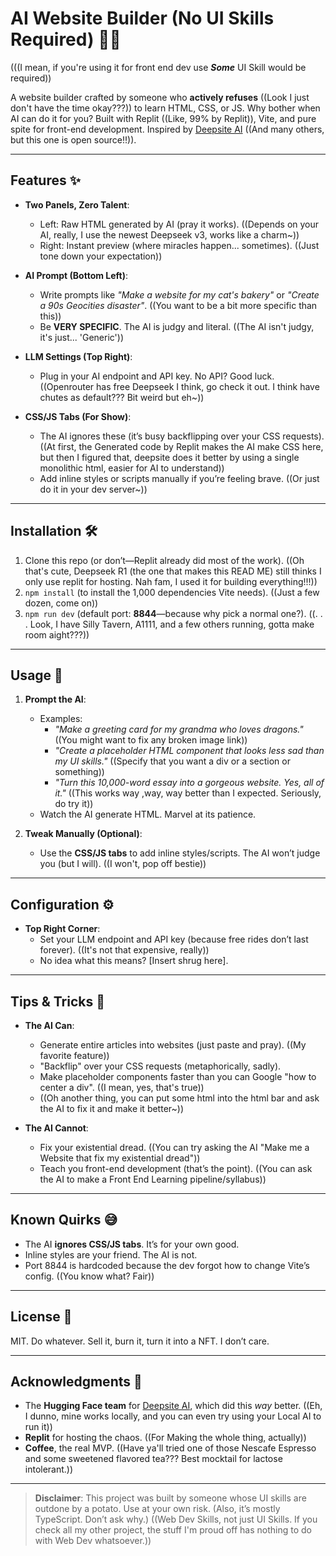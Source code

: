 # AI Website Builder (No UI Skills Required) 🤖💅
(((I mean, if you're using it for front end dev use ***Some*** UI Skill would be required))

A website builder crafted by someone who **actively refuses** ((Look I just don't have the time okay???)) to learn HTML, CSS, or JS. Why bother when AI can do it for you? Built with Replit ((Like, 99% by Replit)), Vite, and pure spite for front-end development. Inspired by [Deepsite AI](https://huggingface.co/spaces/enzostvs/deepsite) ((And many others, but this one is open source!!)).

---

## Features ✨

- **Two Panels, Zero Talent**:
  - Left: Raw HTML generated by AI (pray it works). ((Depends on your AI, really, I use the newest Deepseek v3, works like a charm~))
  - Right: Instant preview (where miracles happen... sometimes). ((Just tone down your expectation))

- **AI Prompt (Bottom Left)**:
  - Write prompts like _"Make a website for my cat's bakery"_ or _"Create a 90s Geocities disaster"_. ((You want to be a bit more specific than this))
  - Be **VERY SPECIFIC**. The AI is judgy and literal. ((The AI isn't judgy, it's just... 'Generic'))

- **LLM Settings (Top Right)**:
  - Plug in your AI endpoint and API key. No API? Good luck. ((Openrouter has free Deepseek I think, go check it out. I think have chutes as default??? Bit weird but eh~))

- **CSS/JS Tabs (For Show)**:
  - The AI ignores these (it’s busy backflipping over your CSS requests). ((At first, the Generated code by Replit makes the AI make CSS here, but then I figured that, deepsite does it better by using a single monolithic html, easier for AI to understand))
  - Add inline styles or scripts manually if you’re feeling brave. ((Or just  do it in your dev server~))

---

## Installation 🛠️

1. Clone this repo (or don’t—Replit already did most of the work). ((Oh that's cute, Deepseek R1 (the one that makes this READ ME) still thinks I only use replit for hosting. Nah fam, I used it for building everything!!!))
2. `npm install` (to install the 1,000 dependencies Vite needs). ((Just a few dozen, come on))
3. `npm run dev` (default port: **8844**—because why pick a normal one?). ((. . . Look, I have Silly Tavern, A1111, and a few others running, gotta make room aight???))

---

## Usage 🎩

1. **Prompt the AI**:
   - Examples:
     - _"Make a greeting card for my grandma who loves dragons."_ ((You might want to fix any broken image link))
     - _"Create a placeholder HTML component that looks less sad than my UI skills."_ ((Specify that you want a div or a section or something))
     - _"Turn this 10,000-word essay into a gorgeous website. Yes, all of it."_ ((This works way ,way, way better than I expected. Seriously, do try it))
   - Watch the AI generate HTML. Marvel at its patience. 

2. **Tweak Manually (Optional)**:
   - Use the **CSS/JS tabs** to add inline styles/scripts. The AI won’t judge you (but I will). ((I won't, pop off bestie))

---

## Configuration ⚙️

- **Top Right Corner**:
  - Set your LLM endpoint and API key (because free rides don’t last forever). ((It's not that expensive, really))
  - No idea what this means? [Insert shrug here]. 

---

## Tips & Tricks 🧠

- **The AI Can**:
  - Generate entire articles into websites (just paste and pray). ((My favorite feature))
  - "Backflip" over your CSS requests (metaphorically, sadly). 
  - Make placeholder components faster than you can Google "how to center a div". ((I mean, yes, that's true))
  - ((Oh another thing, you can put some html into the html bar and ask the AI to fix it and make it better~))

- **The AI Cannot**:
  - Fix your existential dread. ((You can try asking the AI "Make me a Website that fix my existential dread"))
  - Teach you front-end development (that’s the point). ((You can ask the AI to make a Front End Learning pipeline/syllabus))

---

## Known Quirks 😅

- The AI **ignores CSS/JS tabs**. It’s for your own good.
- Inline styles are your friend. The AI is not.
- Port 8844 is hardcoded because the dev forgot how to change Vite’s config. ((You know what? Fair))

---

## License 📜

MIT. Do whatever. Sell it, burn it, turn it into a NFT. I don’t care.

---

## Acknowledgments 🙏

- The **Hugging Face team** for [Deepsite AI](https://huggingface.co/spaces/enzostvs/deepsite), which did this *way* better. ((Eh, I dunno, mine works locally, and you can even try using your Local AI to run it))
- **Replit** for hosting the chaos. ((For Making the whole thing, actually))
- **Coffee**, the real MVP. ((Have ya'll tried one of those Nescafe Espresso and some sweetened  flavored tea??? Best mocktail for lactose intolerant.))

---

> **Disclaimer**: This project was built by someone whose UI skills are outdone by a potato. Use at your own risk. (Also, it’s mostly TypeScript. Don’t ask why.) ((Web Dev Skills, not just UI Skills. If you check all my other project, the stuff I'm proud off has nothing to do with Web Dev whatsoever.))
> 
